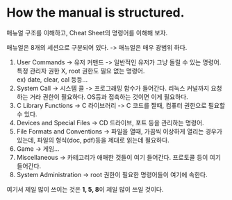 # How the  manual is structured.
매뉴얼 구조를 이해하고, Cheat Sheet의 명령어를 이해해 보자.   
   
매뉴얼은 8개의 세션으로 구분되어 있다. -> 매뉴얼은 매우 광범위 하다.   
1. User Commands -> 유저 커맨드 -> 일반적인 유저가 그냥 돌릴 수 있는 명령어. 특정 관리자 권한 X, root 권한도 필요 없는 명령어.   
ex) date, clear, cal 등등...   
2. System Call -> 시스템 콜 -> 프로그래밍 함수가 들어간다. 리눅스 커널까지 요청하는 거라 권한이 필요하다. OS등과 접촉하는 것이면 이게 필요하다.
3. C Library Functions -> C 라이브러리 -> C 코드를 짤때, 컴퓨터 권한으로 필요할 수 있다.   
4. Devices and Special Files -> CD 드라이브, 포트 등을 관리하는 명령어.   
5. File Formats and Conventions -> 파일을 열때, 가끔씩 이상하게 열리는 경우가 있는데, 파일의 형식(doc, pdf)등을 제대로 읽는데 필요하다.   
6. Game -> 게임...   
7. Miscellaneous -> 카테고리가 애매한 것들이 여기 들어간다. 프로토콜 등이 여기 들어간다.   
8. System Administration -> root 권한이 필요한 명령어들이 여기에 속한다.   
   
여기서 제일 많이 쓰이는 것은 **1, 5, 8**이 제일 많이 쓰일 것이다.   
   
   
